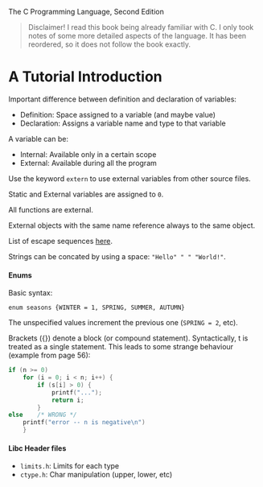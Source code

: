 The C Programming Language, Second Edition

> Disclaimer! I read this book being already familiar with C. I only took notes of some more detailed aspects of the language. It has been reordered, so it does not follow the book exactly.

# A Tutorial Introduction

Important difference between definition and declaration of variables:

- Definition: Space assigned to a variable (and maybe value)
- Declaration: Assigns a variable name and type to that variable

A variable can be:

- Internal: Available only in a certain scope
- External: Available during all the program

Use the keyword `extern` to use external variables from other source files.

Static and External variables are assigned to `0`.

All functions are external.

External objects with the same name reference always to the same object.

List of escape sequences [here](https://en.wikipedia.org/wiki/Escape_sequences_in_C#Escape_sequences).

Strings can be concated by using a space: `"Hello" " " "World!"`.

#### Enums

Basic syntax:

	enum seasons {WINTER = 1, SPRING, SUMMER, AUTUMN}

The unspecified values increment the previous one (`SPRING = 2`, etc).

Brackets ({}) denote a block (or compound statement). Syntactically, t is treated as a single statement. This leads to some strange behaviour (example from page 56):

```c
if (n >= 0)
	for (i = 0; i < n; i++) {
		if (s[i] > 0) {
			printf("...");
			return i;
		}
else	/* WRONG */
	printf("error -- n is negative\n")
	}
```


#### Libc Header files

- `limits.h`: Limits for each type
- `ctype.h`: Char manipulation (upper, lower, etc)

